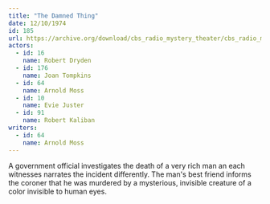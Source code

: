 ```yaml
---
title: "The Damned Thing"
date: 12/10/1974
id: 185
url: https://archive.org/download/cbs_radio_mystery_theater/cbs_radio_mystery_theater-0151-0200.zip/cbs_radio_mystery_theater-0151-0200%2Fcbsrmt_0185_the_damned_thing.mp3
actors:  
  - id: 16
    name: Robert Dryden  
  - id: 176
    name: Joan Tompkins  
  - id: 64
    name: Arnold Moss  
  - id: 10
    name: Evie Juster  
  - id: 91
    name: Robert Kaliban
writers:  
  - id: 64
    name: Arnold Moss
---
```

A government official investigates the death of a very rich man an each witnesses narrates the incident differently. The man's best friend informs the coroner that he was murdered by a mysterious, invisible creature of a color invisible to human eyes.